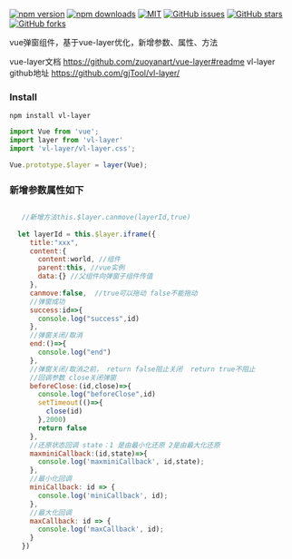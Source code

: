 [![npm version](https://img.shields.io/npm/v/vl-layer.svg)](https://www.npmjs.com/package/vl-layer) [![npm downloads](https://img.shields.io/npm/dt/vl-layer.svg)](https://www.npmjs.com/package/vl-layer)   [![MIT](https://img.shields.io/badge/License-MIT-blue.svg)](https://github.com/gjTool/vl-layer/blob/master/LICENSE) [![GitHub issues](https://img.shields.io/github/issues/gjTool/vl-layer.svg)](https://github.com/gjTool/vl-layer/issues) [![GitHub stars](https://img.shields.io/github/stars/gjTool/vl-layer.svg?style=social)](https://github.com/gjTool/vl-layer/stargazers) [![GitHub forks](https://img.shields.io/github/forks/gjTool/vl-layer.svg?style=social)](https://github.com/gjTool/vl-layer/network/members)  

 vue弹窗组件，基于vue-layer优化，新增参数、属性、方法
 
 vue-layer文档 https://github.com/zuoyanart/vue-layer#readme
 vl-layer github地址 https://github.com/gjTool/vl-layer/
### Install
```shell
npm install vl-layer
```
 
 ```js
import Vue from 'vue';
import layer from 'vl-layer'
import 'vl-layer/vl-layer.css';

Vue.prototype.$layer = layer(Vue);
```
 
### 新增参数属性如下
 ```js
 
    //新增方法this.$layer.canmove(layerId,true) 
    
   let layerId = this.$layer.iframe({
      title:"xxx",
      content:{
        content:world, //组件
        parent:this, //vue实例
        data:{} //父组件向弹窗子组件传值
      },
      canmove:false,  //true可以拖动 false不能拖动 
      //弹窗成功
      success:id=>{
        console.log("success",id)
      },
      //弹窗关闭/取消
      end:()=>{
        console.log("end")
      },
      //弹窗关闭/取消之前， return false阻止关闭  return true不阻止   
	  //回调参数 close关闭弹窗
      beforeClose:(id,close)=>{
        console.log("beforeClose",id)
        setTimeout(()=>{
          close(id)
        },2000)
        return false
      },
	  //还原状态回调 state：1 是由最小化还原 2是由最大化还原
	  maxminiCallback:(id,state)=>{
	    console.log('maxminiCallback', id,state);
	  },
	  //最小化回调
	  miniCallback: id => {
	    console.log('miniCallback', id);
	  },
	  //最大化回调
	  maxCallback: id => {
	    console.log('maxCallback', id);
	  }
    })
```
